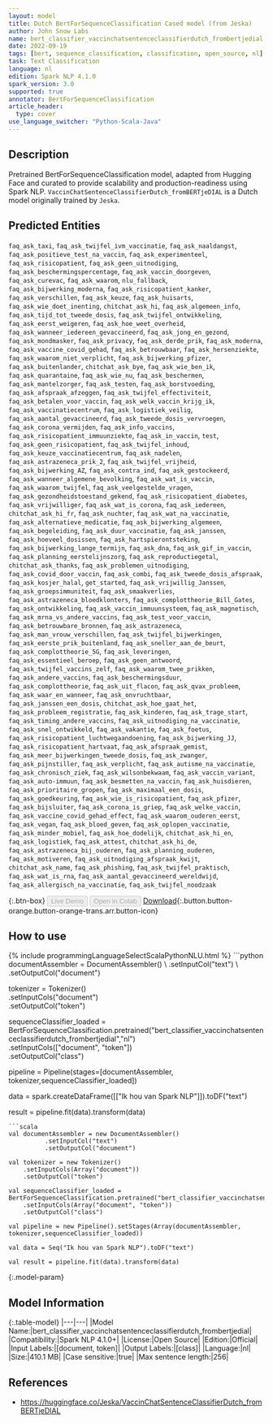 ```yaml
---
layout: model
title: Dutch BertForSequenceClassification Cased model (from Jeska)
author: John Snow Labs
name: bert_classifier_vaccinchatsentenceclassifierdutch_frombertjedial
date: 2022-09-19
tags: [bert, sequence_classification, classification, open_source, nl]
task: Text Classification
language: nl
edition: Spark NLP 4.1.0
spark_version: 3.0
supported: true
annotator: BertForSequenceClassification
article_header:
  type: cover
use_language_switcher: "Python-Scala-Java"
---
```


## Description

Pretrained BertForSequenceClassification model, adapted from Hugging Face and curated to provide scalability and production-readiness using Spark NLP. `VaccinChatSentenceClassifierDutch_fromBERTjeDIAL` is a Dutch model originally trained by `Jeska`.

## Predicted Entities

`faq_ask_taxi`, `faq_ask_twijfel_ivm_vaccinatie`, `faq_ask_naaldangst`, `faq_ask_positieve_test_na_vaccin`, `faq_ask_experimenteel`, `faq_ask_risicopatient`, `faq_ask_geen_uitnodiging`, `faq_ask_beschermingspercentage`, `faq_ask_vaccin_doorgeven`, `faq_ask_curevac`, `faq_ask_waarom`, `nlu_fallback`, `faq_ask_bijwerking_moderna`, `faq_ask_risicopatient_kanker`, `faq_ask_verschillen`, `faq_ask_keuze`, `faq_ask_huisarts`, `faq_ask_wie_doet_inenting`, `chitchat_ask_hi`, `faq_ask_algemeen_info`, `faq_ask_tijd_tot_tweede_dosis`, `faq_ask_twijfel_ontwikkeling`, `faq_ask_eerst_weigeren`, `faq_ask_hoe_weet_overheid`, `faq_ask_wanneer_iedereen_gevaccineerd`, `faq_ask_jong_en_gezond`, `faq_ask_mondmasker`, `faq_ask_privacy`, `faq_ask_derde_prik`, `faq_ask_moderna`, `faq_ask_vaccine_covid_gehad`, `faq_ask_betrouwbaar`, `faq_ask_hersenziekte`, `faq_ask_waarom_niet_verplicht`, `faq_ask_bijwerking_pfizer`, `faq_ask_buitenlander`, `chitchat_ask_bye`, `faq_ask_wie_ben_ik`, `faq_ask_quarantaine`, `faq_ask_wie_nu`, `faq_ask_beschermen`, `faq_ask_mantelzorger`, `faq_ask_testen`, `faq_ask_borstvoeding`, `faq_ask_afspraak_afzeggen`, `faq_ask_twijfel_effectiviteit`, `faq_ask_betalen_voor_vaccin`, `faq_ask_welk_vaccin_krijg_ik`, `faq_ask_vaccinatiecentrum`, `faq_ask_logistiek_veilig`, `faq_ask_aantal_gevaccineerd`, `faq_ask_tweede_dosis_vervroegen`, `faq_ask_corona_vermijden`, `faq_ask_info_vaccins`, `faq_ask_risicopatient_immuunziekte`, `faq_ask_in_vaccin`, `test`, `faq_ask_geen_risicopatient`, `faq_ask_twijfel_inhoud`, `faq_ask_keuze_vaccinatiecentrum`, `faq_ask_nadelen`, `faq_ask_astrazeneca_prik_2`, `faq_ask_twijfel_vrijheid`, `faq_ask_bijwerking_AZ`, `faq_ask_contra_ind`, `faq_ask_gestockeerd`, `faq_ask_wanneer_algemene_bevolking`, `faq_ask_wat_is_vaccin`, `faq_ask_waarom_twijfel`, `faq_ask_veelgestelde_vragen`, `faq_ask_gezondheidstoestand_gekend`, `faq_ask_risicopatient_diabetes`, `faq_ask_vrijwilliger`, `faq_ask_wat_is_corona`, `faq_ask_iedereen`, `chitchat_ask_hi_fr`, `faq_ask_nuchter`, `faq_ask_wat_na_vaccinatie`, `faq_ask_alternatieve_medicatie`, `faq_ask_bijwerking_algemeen`, `faq_ask_begeleiding`, `faq_ask_duur_vaccinatie`, `faq_ask_janssen`, `faq_ask_hoeveel_dosissen`, `faq_ask_hartspierontsteking`, `faq_ask_bijwerking_lange_termijn`, `faq_ask_dna`, `faq_ask_gif_in_vaccin`, `faq_ask_planning_eerstelijnszorg`, `faq_ask_reproductiegetal`, `chitchat_ask_thanks`, `faq_ask_problemen_uitnodiging`, `faq_ask_covid_door_vaccin`, `faq_ask_combi`, `faq_ask_tweede_dosis_afspraak`, `faq_ask_kosjer_halal`, `get_started`, `faq_ask_vrijwillig_Janssen`, `faq_ask_groepsimmuniteit`, `faq_ask_smaakverlies`, `faq_ask_astrazeneca_bloedklonters`, `faq_ask_complottheorie_Bill_Gates`, `faq_ask_ontwikkeling`, `faq_ask_vaccin_immuunsysteem`, `faq_ask_magnetisch`, `faq_ask_mrna_vs_andere_vaccins`, `faq_ask_test_voor_vaccin`, `faq_ask_betrouwbare_bronnen`, `faq_ask_astrazeneca`, `faq_ask_man_vrouw_verschillen`, `faq_ask_twijfel_bijwerkingen`, `faq_ask_eerste_prik_buitenland`, `faq_ask_sneller_aan_de_beurt`, `faq_ask_complottheorie_5G`, `faq_ask_leveringen`, `faq_ask_essentieel_beroep`, `faq_ask_geen_antwoord`, `faq_ask_twijfel_vaccins_zelf`, `faq_ask_waarom_twee_prikken`, `faq_ask_andere_vaccins`, `faq_ask_beschermingsduur`, `faq_ask_complottheorie`, `faq_ask_uit_flacon`, `faq_ask_qvax_probleem`, `faq_ask_waar_en_wanneer`, `faq_ask_onvruchtbaar`, `faq_ask_janssen_een_dosis`, `chitchat_ask_hoe_gaat_het`, `faq_ask_probleem_registratie`, `faq_ask_kinderen`, `faq_ask_trage_start`, `faq_ask_timing_andere_vaccins`, `faq_ask_uitnodiging_na_vaccinatie`, `faq_ask_snel_ontwikkeld`, `faq_ask_vakantie`, `faq_ask_foetus`, `faq_ask_risicopatient_luchtwegaandoening`, `faq_ask_bijwerking_JJ`, `faq_ask_risicopatient_hartvaat`, `faq_ask_afspraak_gemist`, `faq_ask_meer_bijwerkingen_tweede_dosis`, `faq_ask_zwanger`, `faq_ask_pijnstiller`, `faq_ask_verplicht`, `faq_ask_autisme_na_vaccinatie`, `faq_ask_chronisch_ziek`, `faq_ask_wilsonbekwaam`, `faq_ask_vaccin_variant`, `faq_ask_auto-immuun`, `faq_ask_besmetten_na_vaccin`, `faq_ask_huisdieren`, `faq_ask_prioritaire_gropen`, `faq_ask_maximaal_een_dosis`, `faq_ask_goedkeuring`, `faq_ask_wie_is_risicopatient`, `faq_ask_pfizer`, `faq_ask_bijsluiter`, `faq_ask_corona_is_griep`, `faq_ask_welke_vaccin`, `faq_ask_vaccine_covid_gehad_effect`, `faq_ask_waarom_ouderen_eerst`, `faq_ask_vegan`, `faq_ask_bloed_geven`, `faq_ask_oplopen_vaccinatie`, `faq_ask_minder_mobiel`, `faq_ask_hoe_dodelijk`, `chitchat_ask_hi_en`, `faq_ask_logistiek`, `faq_ask_attest`, `chitchat_ask_hi_de`, `faq_ask_astrazeneca_bij_ouderen`, `faq_ask_planning_ouderen`, `faq_ask_motiveren`, `faq_ask_uitnodiging_afspraak_kwijt`, `chitchat_ask_name`, `faq_ask_phishing`, `faq_ask_twijfel_praktisch`, `faq_ask_wat_is_rna`, `faq_ask_aantal_gevaccineerd_wereldwijd`, `faq_ask_allergisch_na_vaccinatie`, `faq_ask_twijfel_noodzaak`

{:.btn-box}
<button class="button button-orange" disabled>Live Demo</button>
<button class="button button-orange" disabled>Open in Colab</button>
[Download](https://s3.amazonaws.com/auxdata.johnsnowlabs.com/public/models/bert_classifier_vaccinchatsentenceclassifierdutch_frombertjedial_nl_4.1.0_3.0_1663607404725.zip){:.button.button-orange.button-orange-trans.arr.button-icon}

## How to use



<div class="tabs-box" markdown="1">
{% include programmingLanguageSelectScalaPythonNLU.html %}
```python
documentAssembler = DocumentAssembler() \
        .setInputCol("text") \
        .setOutputCol("document")

tokenizer = Tokenizer() \
    .setInputCols("document") \
    .setOutputCol("token")

sequenceClassifier_loaded = BertForSequenceClassification.pretrained("bert_classifier_vaccinchatsentenceclassifierdutch_frombertjedial","nl") \
    .setInputCols(["document", "token"]) \
    .setOutputCol("class")

pipeline = Pipeline(stages=[documentAssembler, tokenizer,sequenceClassifier_loaded])

data = spark.createDataFrame([["Ik hou van Spark NLP"]]).toDF("text")

result = pipeline.fit(data).transform(data)
```
```scala
val documentAssembler = new DocumentAssembler() 
          .setInputCol("text") 
          .setOutputCol("document")

val tokenizer = new Tokenizer() 
    .setInputCols(Array("document"))
    .setOutputCol("token")

val sequenceClassifier_loaded = BertForSequenceClassification.pretrained("bert_classifier_vaccinchatsentenceclassifierdutch_frombertjedial","nl") 
    .setInputCols(Array("document", "token")) 
    .setOutputCol("class")

val pipeline = new Pipeline().setStages(Array(documentAssembler, tokenizer,sequenceClassifier_loaded))

val data = Seq("Ik hou van Spark NLP").toDF("text")

val result = pipeline.fit(data).transform(data)
```
</div>

{:.model-param}
## Model Information

{:.table-model}
|---|---|
|Model Name:|bert_classifier_vaccinchatsentenceclassifierdutch_frombertjedial|
|Compatibility:|Spark NLP 4.1.0+|
|License:|Open Source|
|Edition:|Official|
|Input Labels:|[document, token]|
|Output Labels:|[class]|
|Language:|nl|
|Size:|410.1 MB|
|Case sensitive:|true|
|Max sentence length:|256|

## References

- https://huggingface.co/Jeska/VaccinChatSentenceClassifierDutch_fromBERTjeDIAL